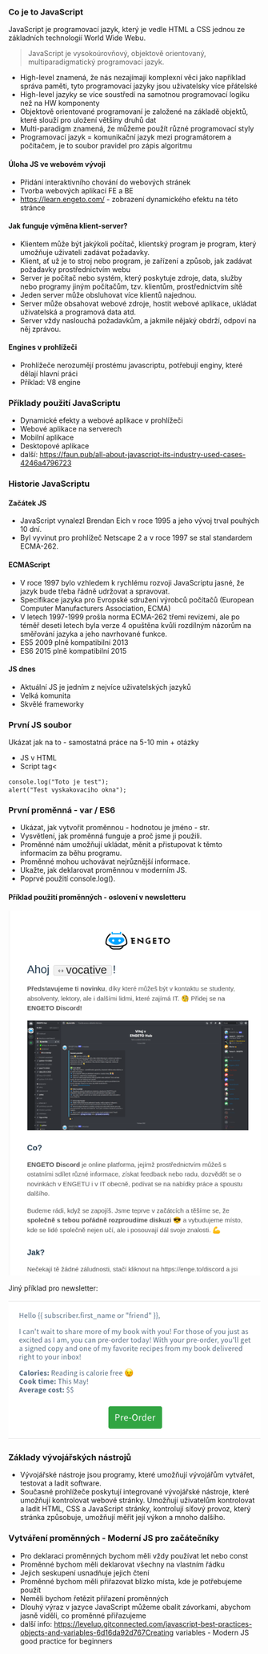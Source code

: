### Co je to JavaScript
JavaScript je programovací jazyk, který je vedle HTML a CSS jednou ze základních technologií World Wide Webu.

> JavaScript je vysokoúrovňový, objektově orientovaný, multiparadigmatický programovací jazyk.

* High-level znamená, že nás nezajímají komplexní věci jako například správa paměti, tyto programovací jazyky jsou uživatelsky více přátelské
* High-level jazyky se více soustředí na samotnou programovací logiku než na HW komponenty
* Objektově orientované programovaní je založené na základě objektů, které slouží pro uložení většiny druhů dat
* Multi-paradigm znamená, že můžeme použít různé programovací styly
* Programovací jazyk = komunikační jazyk mezi programátorem a počítačem, je to soubor pravidel pro zápis algoritmu

#### Úloha JS ve webovém vývoji
* Přidání interaktivního chování do webových stránek
* Tvorba webových aplikací FE a BE
* https://learn.engeto.com/ - zobrazení dynamického efektu na této stránce

#### Jak funguje výměna klient-server?
* Klientem může být jakýkoli počítač, klientský program je program, který umožňuje uživateli zadávat požadavky.
* Klient, ať už je to stroj nebo program, je zařízení a způsob, jak zadávat požadavky prostřednictvím webu
* Server je počítač nebo systém, který poskytuje zdroje, data, služby nebo programy jiným počítačům, tzv. klientům, prostřednictvím sítě
* Jeden server může obsluhovat více klientů najednou.
* Server může obsahovat webové zdroje, hostit webové aplikace, ukládat uživatelská a programová data atd.
* Server vždy naslouchá požadavkům, a jakmile nějaký obdrží, odpoví na něj zprávou.

#### Engines v prohlížeči
* Prohlížeče nerozumějí prostému javascriptu, potřebují enginy, které dělají hlavní práci
* Příklad: V8 engine

### Příklady použití JavaScriptu
* Dynamické efekty a webové aplikace v prohlížeči
* Webové aplikace na serverech
* Mobilní aplikace
* Desktopové aplikace
* další: https://faun.pub/all-about-javascript-its-industry-used-cases-4246a4796723

### Historie JavaScriptu

#### Začátek JS
* JavaScript vynalezl Brendan Eich v roce 1995 a jeho vývoj trval pouhých 10 dní.
* Byl vyvinut pro prohlížeč Netscape 2 a v roce 1997 se stal standardem ECMA-262.

#### ECMAScript
* V roce 1997 bylo vzhledem k rychlému rozvoji JavaScriptu jasné, že jazyk bude třeba řádně udržovat a spravovat.
* Specifikace jazyka pro Evropské sdružení výrobců počítačů (European Computer Manufacturers Association, ECMA)
* V letech 1997-1999 prošla norma ECMA-262 třemi revizemi, ale po téměř deseti letech byla verze 4 opuštěna kvůli rozdílným názorům na směřování jazyka a jeho navrhované funkce.
* ES5 2009 plně kompatibilní 2013
* ES6 2015 plně kompatibilní 2015

#### JS dnes
* Aktuální JS je jedním z nejvíce uživatelských jazyků
* Velká komunita
* Skvělé frameworky

### První JS soubor
Ukázat jak na to - samostatná práce na 5-10 min + otázky

* JS v HTML
* Script tag<
```
console.log("Toto je test");
alert("Test vyskakovaciho okna");
```

### První proměnná - var / ES6
* Ukázat, jak vytvořit proměnnou - hodnotou je jméno - str.
* Vysvětlení, jak proměnná funguje a proč jsme ji použili.
* Proměnné nám umožňují ukládat, měnit a přistupovat k těmto informacím za běhu programu.
* Proměnné mohou uchovávat nejrůznější informace.
* Ukažte, jak deklarovat proměnnou v moderním JS.
* Poprvé použití console.log().

#### Příklad použití proměnných - oslovení v newsletteru

![IntercomNewsletter](./img/variable_intercom.png)

Jiný příklad pro newsletter: 

![RandomNewsletter](./img/variable_newsletter.png)

### Základy vývojářských nástrojů
* Vývojářské nástroje jsou programy, které umožňují vývojářům vytvářet, testovat a ladit software.
* Současné prohlížeče poskytují integrované vývojářské nástroje, které umožňují kontrolovat webové stránky. Umožňují uživatelům kontrolovat a ladit HTML, CSS a JavaScript stránky, kontrolují síťový provoz, který stránka způsobuje, umožňují měřit její výkon a mnoho dalšího.

### Vytváření proměnných - Moderní JS pro začátečníky
* Pro deklaraci proměnných bychom měli vždy používat let nebo const
* Proměnné bychom měli deklarovat všechny na vlastním řádku
* Jejich seskupení usnadňuje jejich čtení
* Proměnné bychom měli přiřazovat blízko místa, kde je potřebujeme použít
* Neměli bychom řetězit přiřazení proměnných
* Dlouhý výraz v jazyce JavaScript můžeme obalit závorkami, abychom jasně viděli, co proměnné přiřazujeme
* další info: https://levelup.gitconnected.com/javascript-best-practices-objects-and-variables-6d16da92d767Creating variables - Modern JS good practice for beginners

